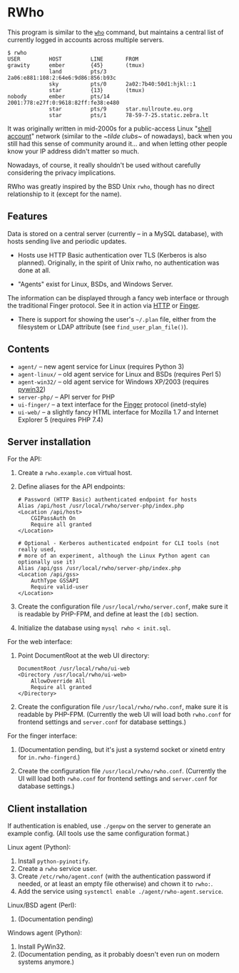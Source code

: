 # RWho

This program is similar to the [`who`][who] command, but maintains a central
list of currently logged in accounts across multiple servers.

```
$ rwho
USER         HOST         LINE       FROM
grawity      ember        {45}       (tmux)
             land         pts/3      2a06:e881:108:2:64e6:9d86:856:b93c
             sky          pts/0      2a02:7b40:50d1:hjkl::1
             star         {13}       (tmux)
nobody       ember        pts/14     2001:778:e27f:0:9618:82ff:fe38:e480
             star         pts/9      star.nullroute.eu.org
             star         pts/1      78-59-7-25.static.zebra.lt
```

It was originally written in mid-2000s for a public-access Linux "[shell
account][]" network (similar to the _\~tilde clubs\~_ of nowadays), back when
you still had this sense of community around it... and when letting other
people know your IP address didn't matter so much.

Nowadays, of course, it really shouldn't be used without carefully considering
the privacy implications.

RWho was greatly inspired by the BSD Unix `rwho`, though has no direct
relationship to it (except for the name).

[who]: https://man.openbsd.org/who
[shell account]: https://en.wikipedia.org/wiki/Shell_account

## Features

Data is stored on a central server (currently &ndash; in a MySQL database),
with hosts sending live and periodic updates.

  * Hosts use HTTP Basic authentication over TLS (Kerberos is also planned).
    Originally, in the spirit of Unix rwho, no authentication was done at all.

  * "Agents" exist for Linux, BSDs, and Windows Server.

The information can be displayed through a fancy web interface or through the
traditional Finger protocol. See it in action via [HTTP][ex-http] or
[Finger][ex-finger].

  * There is support for showing the user's `~/.plan` file, either from the
    filesystem or LDAP attribute (see `find_user_plan_file()`).

[Finger]: https://en.wikipedia.org/wiki/Finger_protocol
[ex-http]: https://rwho.nullroute.lt/
[ex-finger]: https://nullroute.lt/finger/?q=grawity%40nullroute.lt

## Contents

  * `agent/` &ndash; new agent service for Linux (requires Python 3)
  * `agent-linux/` &ndash; old agent service for Linux and BSDs (requires Perl 5)
  * `agent-win32/` &ndash; old agent service for Windows XP/2003 (requires [pywin32][])
  * `server-php/` &ndash; API server for PHP
  * `ui-finger/` &ndash; a text interface for the [Finger][] protocol (inetd-style)
  * `ui-web/` &ndash; a slightly fancy HTML interface for Mozilla 1.7 and
    Internet Explorer 5 (requires PHP 7.4)

[pywin32]: https://sourceforge.net/projects/pywin32/files/pywin32

## Server installation

For the API:

 1. Create a `rwho.example.com` virtual host.

 2. Define aliases for the API endpoints:

    ```
    # Password (HTTP Basic) authenticated endpoint for hosts
    Alias /api/host /usr/local/rwho/server-php/index.php
    <Location /api/host>
        CGIPassAuth On
        Require all granted
    </Location>
    ```
    ```
    # Optional - Kerberos authenticated endpoint for CLI tools (not really used,
    # more of an experiment, although the Linux Python agent can optionally use it)
    Alias /api/gss /usr/local/rwho/server-php/index.php
    <Location /api/gss>
        AuthType GSSAPI
        Require valid-user
    </Location>
    ```

 3. Create the configuration file `/usr/local/rwho/server.conf`, make sure it
    is readable by PHP-FPM, and define at least the `[db]` section.

 4. Initialize the database using `mysql rwho < init.sql`.

For the web interface:

 1. Point DocumentRoot at the web UI directory:

    ```
    DocumentRoot /usr/local/rwho/ui-web
    <Directory /usr/local/rwho/ui-web>
        AllowOverride All
        Require all granted
    </Directory>
    ```

 2. Create the configuration file `/usr/local/rwho/rwho.conf`, make sure it is
    readable by PHP-FPM. (Currently the web UI will load both `rwho.conf` for
    frontend settings and `server.conf` for database settings.)

For the finger interface:

 1. (Documentation pending, but it's just a systemd socket or xinetd entry for
    `in.rwho-fingerd`.)

 2. Create the configuration file `/usr/local/rwho/rwho.conf`. (Currently the
    UI will load both `rwho.conf` for frontend settings and `server.conf` for
    database settings.)

## Client installation

If authentication is enabled, use `./genpw` on the server to generate an
example config. (All tools use the same configuration format.)

Linux agent (Python):

 1. Install `python-pyinotify`.
 2. Create a `rwho` service user.
 3. Create `/etc/rwho/agent.conf` (with the authentication password if needed,
    or at least an empty file otherwise) and chown it to `rwho:`.
 4. Add the service using `systemctl enable ./agent/rwho-agent.service`.

Linux/BSD agent (Perl):

 1. (Documentation pending)

Windows agent (Python):

 1. Install PyWin32.
 2. (Documentation pending, as it probably doesn't even run on modern systems
    anymore.)
